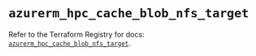 # `azurerm_hpc_cache_blob_nfs_target`

Refer to the Terraform Registry for docs: [`azurerm_hpc_cache_blob_nfs_target`](https://registry.terraform.io/providers/hashicorp/azurerm/3.109.0/docs/resources/hpc_cache_blob_nfs_target).
